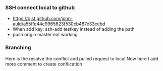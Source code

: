 ### SSH connect local to github
* https://gist.github.com/john-auld/a55ffe44e9965623f530cb487e33cebd
* When add key: ssh-add testkey instead of adding the path
* push origin master not working

### Branching
Here is the resolve the conflict and pulled request to local
Now here I add more comment to create conflication
